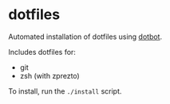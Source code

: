 # dotfiles

Automated installation of dotfiles using [dotbot](https://github.com/anishathalye/dotbot).

Includes dotfiles for:

- git
- zsh (with zprezto)

To install, run the `./install` script.
